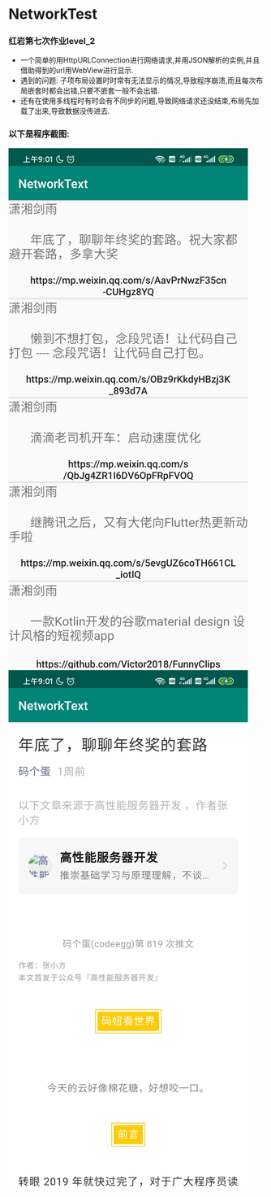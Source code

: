 # NetworkTest
### 红岩第七次作业level_2
- 一个简单的用HttpURLConnection进行网络请求,并用JSON解析的实例,并且借助得到的url用WebView进行显示.
- 遇到的问题: 子项布局设置时时常有无法显示的情况,导致程序崩溃,而且每次布局嵌套时都会出错,只要不嵌套一般不会出错.
- 还有在使用多线程时有时会有不同步的问题,导致网络请求还没结束,布局先加载了出来,导致数据没传进去.
### 以下是程序截图:
![image](https://github.com/lf624/NetworkTest/blob/master/Screenshot_2019-12-13-09-01-43-321_com.example.ne.jpg)
![image](https://github.com/lf624/NetworkTest/blob/master/Screenshot_2019-12-13-09-01-59-227_com.example.ne.jpg)
